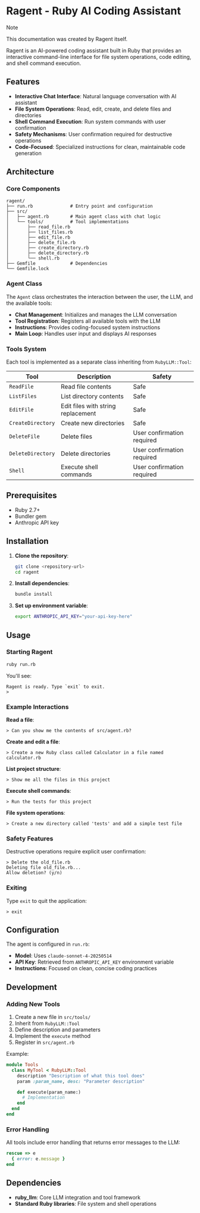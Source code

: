 # Ragent - Ruby AI Coding Assistant

> [!NOTE]
> This documentation was created by Ragent itself.

Ragent is an AI-powered coding assistant built in Ruby that provides an interactive command-line interface for file system operations, code editing, and shell command execution.

## Features

- **Interactive Chat Interface**: Natural language conversation with AI assistant
- **File System Operations**: Read, edit, create, and delete files and directories
- **Shell Command Execution**: Run system commands with user confirmation
- **Safety Mechanisms**: User confirmation required for destructive operations
- **Code-Focused**: Specialized instructions for clean, maintainable code generation

## Architecture

### Core Components

```
ragent/
├── run.rb              # Entry point and configuration
├── src/
│   ├── agent.rb        # Main agent class with chat logic
│   └── tools/          # Tool implementations
│       ├── read_file.rb
│       ├── list_files.rb
│       ├── edit_file.rb
│       ├── delete_file.rb
│       ├── create_directory.rb
│       ├── delete_directory.rb
│       └── shell.rb
├── Gemfile             # Dependencies
└── Gemfile.lock
```

### Agent Class

The `Agent` class orchestrates the interaction between the user, the LLM, and the available tools:

- **Chat Management**: Initializes and manages the LLM conversation
- **Tool Registration**: Registers all available tools with the LLM
- **Instructions**: Provides coding-focused system instructions
- **Main Loop**: Handles user input and displays AI responses

### Tools System

Each tool is implemented as a separate class inheriting from `RubyLLM::Tool`:

| Tool | Description | Safety |
|------|-------------|---------|
| `ReadFile` | Read file contents | Safe |
| `ListFiles` | List directory contents | Safe |
| `EditFile` | Edit files with string replacement | Safe |
| `CreateDirectory` | Create new directories | Safe |
| `DeleteFile` | Delete files | User confirmation required |
| `DeleteDirectory` | Delete directories | User confirmation required |
| `Shell` | Execute shell commands | User confirmation required |

## Prerequisites

- Ruby 2.7+ 
- Bundler gem
- Anthropic API key

## Installation

1. **Clone the repository**:
   ```bash
   git clone <repository-url>
   cd ragent
   ```

2. **Install dependencies**:
   ```bash
   bundle install
   ```

3. **Set up environment variable**:
   ```bash
   export ANTHROPIC_API_KEY="your-api-key-here"
   ```

## Usage

### Starting Ragent

```bash
ruby run.rb
```

You'll see:
```
Ragent is ready. Type `exit` to exit.
> 
```

### Example Interactions

**Read a file**:
```
> Can you show me the contents of src/agent.rb?
```

**Create and edit a file**:
```
> Create a new Ruby class called Calculator in a file named calculator.rb
```

**List project structure**:
```
> Show me all the files in this project
```

**Execute shell commands**:
```
> Run the tests for this project
```

**File system operations**:
```
> Create a new directory called 'tests' and add a simple test file
```

### Safety Features

Destructive operations require explicit user confirmation:

```
> Delete the old_file.rb
Deleting file old_file.rb...
Allow deletion? (y/n)
```

### Exiting

Type `exit` to quit the application:
```
> exit
```

## Configuration

The agent is configured in `run.rb`:

- **Model**: Uses `claude-sonnet-4-20250514`
- **API Key**: Retrieved from `ANTHROPIC_API_KEY` environment variable
- **Instructions**: Focused on clean, concise coding practices

## Development

### Adding New Tools

1. Create a new file in `src/tools/`
2. Inherit from `RubyLLM::Tool`
3. Define description and parameters
4. Implement the `execute` method
5. Register in `src/agent.rb`

Example:
```ruby
module Tools
  class MyTool < RubyLLM::Tool
    description "Description of what this tool does"
    param :param_name, desc: "Parameter description"

    def execute(param_name:)
      # Implementation
    end
  end
end
```

### Error Handling

All tools include error handling that returns error messages to the LLM:

```ruby
rescue => e
  { error: e.message }
end
```

## Dependencies

- **ruby_llm**: Core LLM integration and tool framework
- **Standard Ruby libraries**: File system and shell operations
